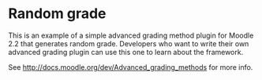 Random grade
============

This is an example of a simple advanced grading method plugin for Moodle 2.2
that generates random grade. Developers who want to write their own advanced
grading plugin can use this one to learn about the framework.

See <http://docs.moodle.org/dev/Advanced_grading_methods> for more info.
